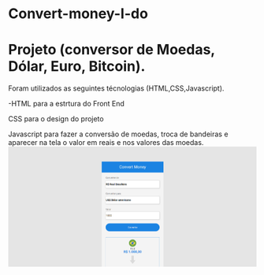 # Convert-money-I-do


<h1>Projeto (conversor de Moedas, Dólar, Euro, Bitcoin).</h2>


<p>Foram utilizados as seguintes técnologias (HTML,CSS,Javascript).
<p>-HTML para a estrtura do Front End</p>
<p>CSS para o design do projeto</p>
<p>Javascript para fazer a conversão de moedas, troca de bandeiras e aparecer na tela o valor em reais e nos valores das moedas.

<img src="https://github.com/Johnrosa59/Convert-money-I-do/blob/master/img/readme.png" alt="Converor-de-moedas">

